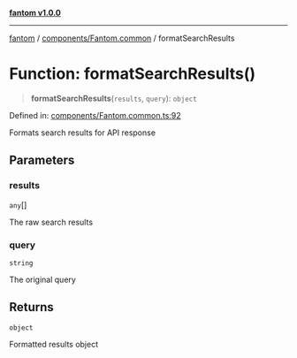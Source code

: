 [**fantom v1.0.0**](../../../README.md)

***

[fantom](../../../modules.md) / [components/Fantom.common](../README.md) / formatSearchResults

# Function: formatSearchResults()

> **formatSearchResults**(`results`, `query`): `object`

Defined in: [components/Fantom.common.ts:92](https://github.com/ispyhumanfly/fantom/blob/5e71c4810da61962efdba48a40a0ad9a0b820847/components/Fantom.common.ts#L92)

Formats search results for API response

## Parameters

### results

`any`[]

The raw search results

### query

`string`

The original query

## Returns

`object`

Formatted results object
